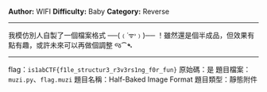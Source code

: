 **Author:** WIFI
**Difficulty:** Baby
**Category:** Reverse
 
---

我模仿別人自製了一個檔案格式 ──(﹙˓ᯤ˒﹚)── ！雖然還是個半成品，但效果有點有趣，或許未來可以再做個調整 જ⁀➴

---
flag：`is1abCTF{f1le_structur3_r3v3rs1ng_f0r_fun}`
原始碼：是
題目檔案：`muzi.py`、`flag.muzi`
題目名稱：Half-Baked Image Format
題目類型：靜態附件